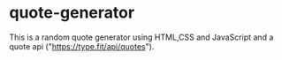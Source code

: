 # quote-generator

This is a random quote generator using HTML,CSS and JavaScript and a quote api ("https://type.fit/api/quotes").

